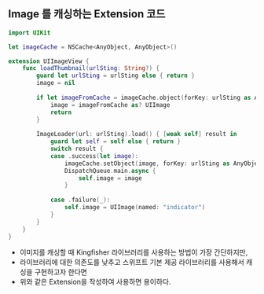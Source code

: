 ## Image 를 캐싱하는 Extension 코드

```swift
import UIKit

let imageCache = NSCache<AnyObject, AnyObject>()

extension UIImageView {
    func loadThumbnail(urlSting: String?) {
        guard let urlSting = urlSting else { return }
        image = nil
        
        if let imageFromCache = imageCache.object(forKey: urlSting as AnyObject) {
            image = imageFromCache as? UIImage
            return
        }
        
        ImageLoader(url: urlSting).load() { [weak self] result in
            guard let self = self else { return }
            switch result {
            case .success(let image):
                imageCache.setObject(image, forKey: urlSting as AnyObject)
                DispatchQueue.main.async {
                    self.image = image
                }
                
            case .failure(_):
                self.image = UIImage(named: "indicator")
            }
        }
    }
}
```

- 이미지를 캐싱할 때 Kingfisher 라이브러리를 사용하는 방법이 가장 간단하지만, 
- 라이브러리에 대한 의존도를 낮추고 스위프트 기본 제공 라이브러리를 사용해서 캐싱을 구현하고자 한다면 
- 위와 같은 Extension을 작성하여 사용하면 용이하다.